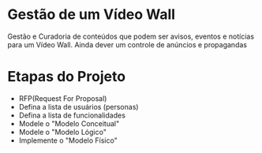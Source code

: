 # Gestão de um Vídeo Wall

Gestão e Curadoria de conteúdos que podem ser avisos, eventos e notícias para um Vídeo Wall. Ainda dever um controle de anúncios e propagandas 

# Etapas do Projeto
- RFP(Request For Proposal)
- Defina a lista de usuários (personas)
- Defina a lista de funcionalidades
- Modele o "Modelo Conceitual"
- Modele o "Modelo Lógico"
- Implemente o "Modelo Físico" 
